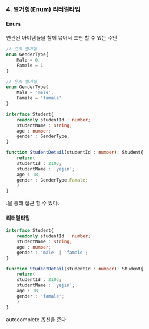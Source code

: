 ### 4. 열거형(Enum) 리터럴타입

#### Enum

연관된 아이템들을 함께 묶어서 표현 할 수 있는 수단

```typescript
// 숫자 열거형
enum GenderTyoe{
    Male = 0,
    Famale = 1
}

// 문자 열거형
enum GenderType{
    Male = 'male',
    Famale = 'famale'
}

interface Student{
    readonly studentId : number;
    studentName : string;
    age : number;
    gender : GenderType;
}

function StudentDetail(studentId : number): Student{
    return(
    studentId : 2103;
    studentName : 'yejin';
    age : 18;
    gender : GenderType.Famale;
    )
}
```

.을 통해 접근 할 수 있다. 



#### 리터럴타입

```typescript
interface Student{
    readonly studentId : number;
    studentName : string;
    age : number;
    gender : 'male' | 'famale';
}

function StudentDetail(studentId : number): Student{
    return(
    studentId : 2103;
    studentName : 'yejin';
    age : 18;
    gender : 'famale';
    )
}
```

autocomplete 옵션을 준다.